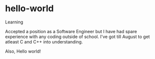 # hello-world
Learning


Accepted a position as a Software Engineer but I have had spare experience with any coding outside of school. I've got till August to get atleast C and C++ into understanding.

Also, Hello world!
